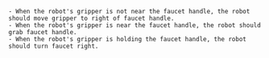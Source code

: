 
    - When the robot's gripper is not near the faucet handle, the robot should move gripper to right of faucet handle.
    - When the robot's gripper is near the faucet handle, the robot should grab faucet handle.
    - When the robot's gripper is holding the faucet handle, the robot should turn faucet right.